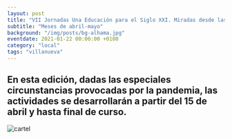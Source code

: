 ```yaml
---
layout: post
title: "VII Jornadas Una Educación para el Siglo XXI. Miradas desde las Ciencias y las Artes"
subtitle: "Meses de abril-mayo"
background: "/img/posts/bg-alhama.jpg"
eventdate: 2021-01-22 00:00:00 +0100
category: "local"
tags: "villanueva"
---
```

## En esta edición, dadas las especiales circunstancias provocadas por la pandemia, las actividades se desarrollarán a partir del 15 de abril y hasta final de curso.  
![cartel](/img/posts/1campañapub.png)  

